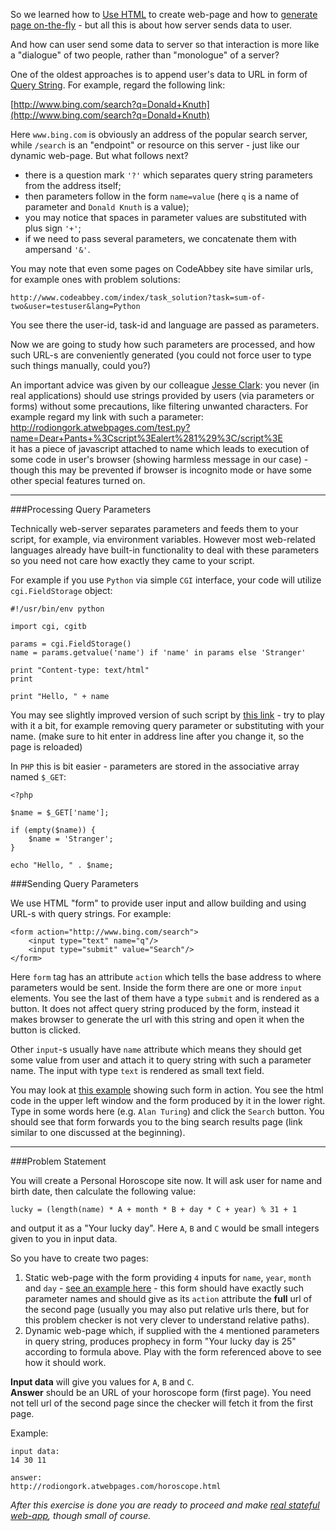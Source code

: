So we learned how to [Use HTML](./basics-of-html) to create web-page and how to
[generate page on-the-fly](./dynamic-web-page) - but all this is about how server sends data to user.

And how can user send some data to server so that interaction is more like a "dialogue" of two people, rather than
"monologue" of a server?

One of the oldest approaches is to append user's data to URL in form of [Query String](http://en.wikipedia.org/wiki/Query_string).
For example, regard the following link:

[http://www.bing.com/search?q=Donald+Knuth](http://www.bing.com/search?q=Donald+Knuth)

Here `www.bing.com` is obviously an address of the popular search server, while `/search` is an "endpoint" or resource
on this server - just like our dynamic web-page. But what follows next?

- there is a question mark `'?'` which separates query string parameters from the address itself;
- then parameters follow in the form `name=value` (here `q` is a name of parameter and `Donald Knuth` is a value);
- you may notice that spaces in parameter values are substituted with plus sign `'+'`;
- if we need to pass several parameters, we concatenate them with ampersand `'&'`.

You may note that even some pages on CodeAbbey site have similar urls, for example ones with problem solutions:

	http://www.codeabbey.com/index/task_solution?task=sum-of-two&user=testuser&lang=Python

You see there the user-id, task-id and language are passed as parameters.

Now we are going to study how such parameters are processed, and how such URL-s are conveniently generated (you could
not force user to type such things manually, could you?)

<div class="attention">An important advice was given by our colleague
<a href="/index/user_profile/hogarth45">Jesse Clark</a>: you never (in real applications) should use strings provided by users
(via parameters or forms) without some precautions, like filtering unwanted characters. For example
regard my link with such a parameter:<br/>
<a href="http://rodiongork.atwebpages.com/test.py?name=Dear+Pants+%3Cscript%3Ealert%281%29%3C/script%3E">
http://rodiongork.atwebpages.com/test.py?name=Dear+Pants+%3Cscript%3Ealert%281%29%3C/script%3E</a><br/>
it has a piece of javascript attached to name which leads to execution of some code in user's browser
(showing harmless message in our case) - though this may be prevented if browser is incognito mode or
have some other special features turned on.</div>

---

###Processing Query Parameters

Technically web-server separates parameters and feeds them to your script, for example, via environment variables.
However most web-related languages already have built-in functionality to deal with these parameters so you need not
care how exactly they came to your script.

For example if you use `Python` via simple `CGI` interface, your code will utilize `cgi.FieldStorage` object:

	#!/usr/bin/env python
	
	import cgi, cgitb 
	
	params = cgi.FieldStorage() 
	name = params.getvalue('name') if 'name' in params else 'Stranger'
	
	print "Content-type: text/html"
	print
	
	print "Hello, " + name

<p>You may see slightly improved version of such script by
	<a href="http://rodiongork.atwebpages.com/test.py?name=Dear+CodeAbbey+User" target="_blank">this link</a> -
try to play with it a bit, for example removing query parameter or substituting with your name. (make sure to hit
enter in address line after you change it, so the page is reloaded)</p>

In `PHP` this is bit easier - parameters are stored in the associative array named `$_GET`:

    <?php
	
	$name = $_GET['name'];
	
	if (empty($name)) {
		$name = 'Stranger';
	}
	
	echo "Hello, " . $name;

###Sending Query Parameters

We use HTML "form" to provide user input and allow building and using URL-s with query strings. For example:

    <form action="http://www.bing.com/search">
		<input type="text" name="q"/>
		<input type="submit" value="Search"/>
	</form>

Here `form` tag has an attribute `action` which tells the base address to where parameters would be sent. Inside the
form there are one or more `input` elements. You see the last of them have a type `submit` and is rendered as a
button. It does not affect query string produced by the form, instead it makes browser to generate the url with this
string and open it when the button is clicked.

Other `input`-s usually have `name` attribute which means they should get some value from user and attach it to query
string with such a parameter name. The input with type `text` is rendered as small text field.

You may look at [this example](http://jsfiddle.net/ovo9gntq/2/) showing such form in action. You see the html code
in the upper left window and the form produced by it in the lower right. Type in some words here (e.g. `Alan Turing`)
and click the `Search` button. You should see that form forwards you to the bing search results page (link similar
to one discussed at the beginning).

---

###Problem Statement

You will create a Personal Horoscope site now. It will ask user for name and birth date, then calculate the following
value:

    lucky = (length(name) * A + month * B + day * C + year) % 31 + 1

and output it as a "Your lucky day". Here `A`, `B` and `C` would be small integers given to you in input data.

So you have to create two pages:

1. Static web-page with the form providing `4` inputs for `name`, `year`, `month` and `day` - [see an example
	here](http://rodiongork.atwebpages.com/horoscope.html) - this form should have exactly such parameter names
	and should give as its `action` attribute the **full** url of the second page (usually you may also put relative
	urls there, but for this problem checker is not very clever to understand relative paths).
2. Dynamic web-page which, if supplied with the `4` mentioned parameters in query string, produces prophecy in form
	"Your lucky day is 25" according to formula above. Play with the form referenced above to see how it should work.

**Input data** will give you values for `A`, `B` and `C`.  
**Answer** should be an URL of your horoscope form (first page). You need not tell url of the second page since
the checker will fetch it from the first page.

Example:

	input data:
	14 30 11
	
	answer:
	http://rodiongork.atwebpages.com/horoscope.html

_After this exercise is done you are ready to proceed and make [real stateful web-app](./employees-web-app),
though small of course._
